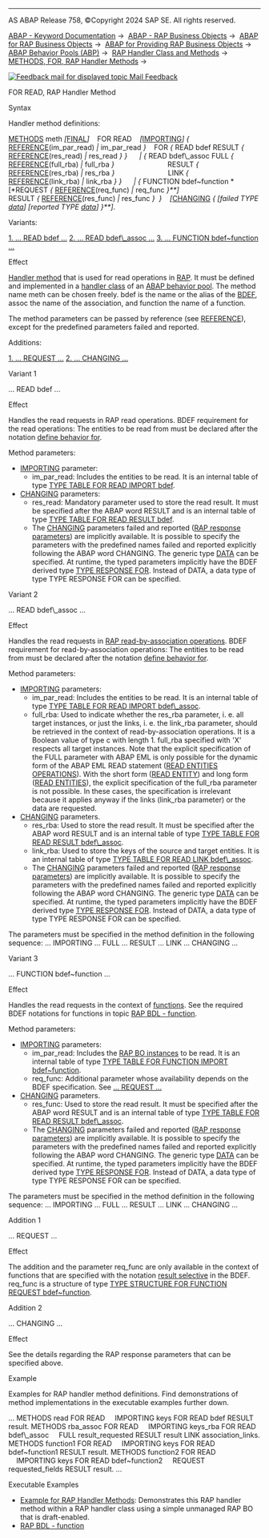   

* * *

AS ABAP Release 758, ©Copyright 2024 SAP SE. All rights reserved.

[ABAP - Keyword Documentation](https://help.sap.com/doc/abapdocu_758_index_htm/7.58/en-US/abenabap.htm) →  [ABAP - RAP Business Objects](https://help.sap.com/doc/abapdocu_758_index_htm/7.58/en-US/abenabap_rap.htm) →  [ABAP for RAP Business Objects](https://help.sap.com/doc/abapdocu_758_index_htm/7.58/en-US/abenabap_for_rap_bos.htm) →  [ABAP for Providing RAP Business Objects](https://help.sap.com/doc/abapdocu_758_index_htm/7.58/en-US/abenabap_provide_rap_bos.htm) →  [ABAP Behavior Pools (ABP)](https://help.sap.com/doc/abapdocu_758_index_htm/7.58/en-US/abenabap_behavior_pools.htm) →  [RAP Handler Class and Methods](https://help.sap.com/doc/abapdocu_758_index_htm/7.58/en-US/abenabp_handler_class.htm) →  [METHODS, FOR, RAP Handler Methods](https://help.sap.com/doc/abapdocu_758_index_htm/7.58/en-US/abapmethods_for_rap_behv.htm) → 

 [![](Mail.gif?object=Mail.gif "Feedback mail for displayed topic") Mail Feedback](mailto:f1_help@sap.com?subject=Feedback%20on%20ABAP%20Documentation&body=Document:%20FOR%20READ%2C%20RAP%20Handler%20Method%2C%20ABAPHANDLER_METH_READ%2C%20758%0D%0A%0D%0AError:%0D%0A%0D%0A%0D%0A%0D%0ASuggestion%20for%20improvement:)

FOR READ, RAP Handler Method

Syntax

Handler method definitions:

[METHODS](https://help.sap.com/doc/abapdocu_758_index_htm/7.58/en-US/abapmethods.htm) meth *\[*[FINAL](https://help.sap.com/doc/abapdocu_758_index_htm/7.58/en-US/abapmethods_abstract_final.htm)*\]*
   FOR READ
   *\[*[IMPORTING](https://help.sap.com/doc/abapdocu_758_index_htm/7.58/en-US/abapmethods_general.htm)*\]* *{* [REFERENCE](https://help.sap.com/doc/abapdocu_758_index_htm/7.58/en-US/abapmethods_parameters.htm)(im\_par\_read) *|* im\_par\_read *}*
   FOR *{* READ bdef RESULT *{* [REFERENCE](https://help.sap.com/doc/abapdocu_758_index_htm/7.58/en-US/abapmethods_parameters.htm)(res\_read) *|* res\_read *}* *}*
     *|* *{* READ bdef\\\_assoc FULL *{* [REFERENCE](https://help.sap.com/doc/abapdocu_758_index_htm/7.58/en-US/abapmethods_parameters.htm)(full\_rba) *|* full\_rba *}*
                          RESULT *{* [REFERENCE](https://help.sap.com/doc/abapdocu_758_index_htm/7.58/en-US/abapmethods_parameters.htm)(res\_rba) *|* res\_rba *}*
                          LINK *{* [REFERENCE](https://help.sap.com/doc/abapdocu_758_index_htm/7.58/en-US/abapmethods_parameters.htm)(link\_rba) *|* link\_rba *}* *}*
     *|* *{* FUNCTION bdef~function *\[*REQUEST *{* [REFERENCE](https://help.sap.com/doc/abapdocu_758_index_htm/7.58/en-US/abapmethods_parameters.htm)(req\_func) *|* req\_func *}**\]*
                                 RESULT *{* [REFERENCE](https://help.sap.com/doc/abapdocu_758_index_htm/7.58/en-US/abapmethods_parameters.htm)(res\_func) *|* res\_func *}*  *}*
   *\[*[CHANGING](https://help.sap.com/doc/abapdocu_758_index_htm/7.58/en-US/abapmethods_general.htm) *{* *\[*failed TYPE [data](https://help.sap.com/doc/abapdocu_758_index_htm/7.58/en-US/abenbuilt_in_types_generic.htm)*\]* *\[*reported TYPE [data](https://help.sap.com/doc/abapdocu_758_index_htm/7.58/en-US/abenbuilt_in_types_generic.htm)*\]* *}**\]*.

Variants:

[1\. ... READ bdef ...](#!ABAP_VARIANT_1@1@)
[2\. ... READ bdef\\\_assoc ...](#!ABAP_VARIANT_2@2@)
[3\. ... FUNCTION bdef~function ...](#!ABAP_VARIANT_3@3@)

Effect

[Handler method](https://help.sap.com/doc/abapdocu_758_index_htm/7.58/en-US/abenabp_handler_method_glosry.htm "Glossary Entry") that is used for read operations in [RAP](https://help.sap.com/doc/abapdocu_758_index_htm/7.58/en-US/abenrap_glosry.htm "Glossary Entry"). It must be defined and implemented in a [handler class](https://help.sap.com/doc/abapdocu_758_index_htm/7.58/en-US/abenabp_handler_class_glosry.htm "Glossary Entry") of an [ABAP behavior pool](https://help.sap.com/doc/abapdocu_758_index_htm/7.58/en-US/abenbehavior_pool_glosry.htm "Glossary Entry"). The method name meth can be chosen freely. bdef is the name or the alias of the [BDEF](https://help.sap.com/doc/abapdocu_758_index_htm/7.58/en-US/abencds_behavior_definition_glosry.htm "Glossary Entry"), assoc the name of the association, and function the name of a function.

The method parameters can be passed by reference (see [REFERENCE](https://help.sap.com/doc/abapdocu_758_index_htm/7.58/en-US/abapmethods_parameters.htm)), except for the predefined parameters failed and reported.

Additions:

[1\. ... REQUEST ...](#!ABAP_ADDITION_1@1@)
[2\. ... CHANGING ...](#!ABAP_ADDITION_2@2@)

Variant 1   

... READ bdef ...

Effect

Handles the read requests in RAP read operations. BDEF requirement for the read operations: The entities to be read from must be declared after the notation [define behavior for](https://help.sap.com/doc/abapdocu_758_index_htm/7.58/en-US/abenbdl_define_beh.htm).

Method parameters:

-   [IMPORTING](https://help.sap.com/doc/abapdocu_758_index_htm/7.58/en-US/abapmethods_general.htm) parameter:
    -   im\_par\_read: Includes the entities to be read. It is an internal table of type [TYPE TABLE FOR READ IMPORT bdef](https://help.sap.com/doc/abapdocu_758_index_htm/7.58/en-US/abaptype_table_for.htm).
-   [CHANGING](https://help.sap.com/doc/abapdocu_758_index_htm/7.58/en-US/abapmethods_general.htm) parameters:
    -   res\_read: Mandatory parameter used to store the read result. It must be specified after the ABAP word RESULT and is an internal table of type [TYPE TABLE FOR READ RESULT bdef](https://help.sap.com/doc/abapdocu_758_index_htm/7.58/en-US/abaptype_table_for.htm).
    -   The [CHANGING](https://help.sap.com/doc/abapdocu_758_index_htm/7.58/en-US/abapmethods_general.htm) parameters failed and reported ([RAP response parameters](https://help.sap.com/doc/abapdocu_758_index_htm/7.58/en-US/abenrap_response_param_glosry.htm "Glossary Entry")) are implicitly available. It is possible to specify the parameters with the predefined names failed and reported explicitly following the ABAP word CHANGING. The generic type [DATA](https://help.sap.com/doc/abapdocu_758_index_htm/7.58/en-US/abenbuilt_in_types_generic.htm) can be specified. At runtime, the typed parameters implicitly have the BDEF derived type [TYPE RESPONSE FOR](https://help.sap.com/doc/abapdocu_758_index_htm/7.58/en-US/abaptype_response_for.htm). Instead of DATA, a data type of type TYPE RESPONSE FOR can be specified.

Variant 2   

... READ bdef\\\_assoc ...

Effect

Handles the read requests in [RAP read-by-association operations](https://help.sap.com/doc/abapdocu_758_index_htm/7.58/en-US/abenrap_rba_operation_glosry.htm "Glossary Entry"). BDEF requirement for read-by-association operations: The entities to be read from must be declared after the notation [define behavior for](https://help.sap.com/doc/abapdocu_758_index_htm/7.58/en-US/abenbdl_define_beh.htm).

Method parameters:

-   [IMPORTING](https://help.sap.com/doc/abapdocu_758_index_htm/7.58/en-US/abapmethods_general.htm) parameters:
    -   im\_par\_read: Includes the entities to be read. It is an internal table of type [TYPE TABLE FOR READ IMPORT bdef\\\_assoc](https://help.sap.com/doc/abapdocu_758_index_htm/7.58/en-US/abaptype_table_for.htm).
    -   full\_rba: Used to indicate whether the res\_rba parameter, i. e. all target instances, or just the links, i. e. the link\_rba parameter, should be retrieved in the context of read-by-association operations. It is a Boolean value of type c with length 1. full\_rba specified with 'X' respects all target instances. Note that the explicit specification of the FULL parameter with ABAP EML is only possible for the dynamic form of the ABAP EML READ statement ([READ ENTITIES OPERATIONS](https://help.sap.com/doc/abapdocu_758_index_htm/7.58/en-US/abapread_entities_operations.htm)). With the short form ([READ ENTITY](https://help.sap.com/doc/abapdocu_758_index_htm/7.58/en-US/abapread_entity_short.htm)) and long form ([READ ENTITIES](https://help.sap.com/doc/abapdocu_758_index_htm/7.58/en-US/abapread_entities_long.htm)), the explicit specification of the full\_rba parameter is not possible. In these cases, the specification is irrelevant because it applies anyway if the links (link\_rba parameter) or the data are requested.
-   [CHANGING](https://help.sap.com/doc/abapdocu_758_index_htm/7.58/en-US/abapmethods_general.htm) parameters.
    -   res\_rba: Used to store the read result. It must be specified after the ABAP word RESULT and is an internal table of type [TYPE TABLE FOR READ RESULT bdef\\\_assoc](https://help.sap.com/doc/abapdocu_758_index_htm/7.58/en-US/abaptype_table_for.htm).
    -   link\_rba: Used to store the keys of the source and target entities. It is an internal table of type [TYPE TABLE FOR READ LINK bdef\\\_assoc](https://help.sap.com/doc/abapdocu_758_index_htm/7.58/en-US/abaptype_table_for.htm).
    -   The [CHANGING](https://help.sap.com/doc/abapdocu_758_index_htm/7.58/en-US/abapmethods_general.htm) parameters failed and reported ([RAP response parameters](https://help.sap.com/doc/abapdocu_758_index_htm/7.58/en-US/abenrap_response_param_glosry.htm "Glossary Entry")) are implicitly available. It is possible to specify the parameters with the predefined names failed and reported explicitly following the ABAP word CHANGING. The generic type [DATA](https://help.sap.com/doc/abapdocu_758_index_htm/7.58/en-US/abenbuilt_in_types_generic.htm) can be specified. At runtime, the typed parameters implicitly have the BDEF derived type [TYPE RESPONSE FOR](https://help.sap.com/doc/abapdocu_758_index_htm/7.58/en-US/abaptype_response_for.htm). Instead of DATA, a data type of type TYPE RESPONSE FOR can be specified.

The parameters must be specified in the method definition in the following sequence: ... IMPORTING ... FULL ... RESULT ... LINK ... CHANGING ...

Variant 3   

... FUNCTION bdef~function ...

Effect

Handles the read requests in the context of [functions](https://help.sap.com/doc/abapdocu_758_index_htm/7.58/en-US/abenbdl_function.htm). See the required BDEF notations for functions in topic [RAP BDL - function](https://help.sap.com/doc/abapdocu_758_index_htm/7.58/en-US/abenbdl_function.htm).

Method parameters:

-   [IMPORTING](https://help.sap.com/doc/abapdocu_758_index_htm/7.58/en-US/abapmethods_general.htm) parameters:
    -   im\_par\_read: Includes the [RAP BO instances](https://help.sap.com/doc/abapdocu_758_index_htm/7.58/en-US/abenrap_bo_instance_glosry.htm "Glossary Entry") to be read. It is an internal table of type [TYPE TABLE FOR FUNCTION IMPORT bdef~function](https://help.sap.com/doc/abapdocu_758_index_htm/7.58/en-US/abaptype_table_for.htm).
    -   req\_func: Additional parameter whose availability depends on the BDEF specification. See [... REQUEST ...](abaphandler_meth_modify.htm#!ABAP_ADDITION_1@1@)
-   [CHANGING](https://help.sap.com/doc/abapdocu_758_index_htm/7.58/en-US/abapmethods_general.htm) parameters.
    -   res\_func: Used to store the read result. It must be specified after the ABAP word RESULT and is an internal table of type [TYPE TABLE FOR READ RESULT bdef\\\_assoc](https://help.sap.com/doc/abapdocu_758_index_htm/7.58/en-US/abaptype_table_for.htm).
    -   The [CHANGING](https://help.sap.com/doc/abapdocu_758_index_htm/7.58/en-US/abapmethods_general.htm) parameters failed and reported ([RAP response parameters](https://help.sap.com/doc/abapdocu_758_index_htm/7.58/en-US/abenrap_response_param_glosry.htm "Glossary Entry")) are implicitly available. It is possible to specify the parameters with the predefined names failed and reported explicitly following the ABAP word CHANGING. The generic type [DATA](https://help.sap.com/doc/abapdocu_758_index_htm/7.58/en-US/abenbuilt_in_types_generic.htm) can be specified. At runtime, the typed parameters implicitly have the BDEF derived type [TYPE RESPONSE FOR](https://help.sap.com/doc/abapdocu_758_index_htm/7.58/en-US/abaptype_response_for.htm). Instead of DATA, a data type of type TYPE RESPONSE FOR can be specified.

The parameters must be specified in the method definition in the following sequence: ... IMPORTING ... FULL ... RESULT ... LINK ... CHANGING ...

Addition 1   

... REQUEST ...

Effect

The addition and the parameter req\_func are only available in the context of functions that are specified with the notation [result selective](https://help.sap.com/doc/abapdocu_758_index_htm/7.58/en-US/abenbdl_action_output_para.htm) in the BDEF. req\_func is a structure of type [TYPE STRUCTURE FOR FUNCTION REQUEST bdef~function](https://help.sap.com/doc/abapdocu_758_index_htm/7.58/en-US/abaptype_structure_for.htm).

Addition 2   

... CHANGING ...

Effect

See the details regarding the RAP response parameters that can be specified above.

Example

Examples for RAP handler method definitions. Find demonstrations of method implementations in the executable examples further down.

...
METHODS read FOR READ
    IMPORTING keys FOR READ bdef RESULT result.
METHODS rba\_assoc FOR READ
    IMPORTING keys\_rba FOR READ bdef\\\_assoc
    FULL result\_requested RESULT result LINK association\_links.
METHODS function1 FOR READ
    IMPORTING keys FOR READ bdef~function1 RESULT result.
METHODS function2 FOR READ
    IMPORTING keys FOR READ bdef~function2
    REQUEST requested\_fields RESULT result.
...

Executable Examples

-   [Example for RAP Handler Methods](https://help.sap.com/doc/abapdocu_758_index_htm/7.58/en-US/abenrap_handler_methods_abexa.htm): Demonstrates this RAP handler method within a RAP handler class using a simple unmanaged RAP BO that is draft-enabled.
-   [RAP BDL - function](https://help.sap.com/doc/abapdocu_758_index_htm/7.58/en-US/abenbdl_function_abexa.htm)